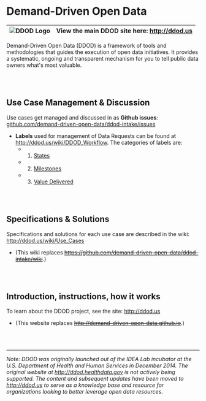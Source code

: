 # Demand-Driven Open Data

|  ![DDOD Logo](/_images/ddod-logo-text-135.png)  | View the main DDOD site here:  http://ddod.us    | 
| ------------- | ------------- |

Demand-Driven Open Data (DDOD) is a framework of tools and methodologies that guides the execution of open data initiatives.  It provides a systematic, ongoing and transparent mechanism for you to tell public data owners what's most valuable.  
  
<br>
<br>
  
## Use Case Management & Discussion
Use cases get managed and discussed in as **Github issues**: [github.com/demand-driven-open-data/ddod-intake/issues](https://github.com/demand-driven-open-data/ddod-intake/issues)
<br>
* **Labels** used for management of Data Requests can be found at http://ddod.us/wiki/DDOD_Workflow.  The categories of labels are:
  - 1. [States](http://ddod.us/wiki/DDOD_Workflow#States)
  - 2. [Milestones](http://ddod.us/wiki/DDOD_Workflow#Milestones)
  - 3. [Value Delivered](http://ddod.us/wiki/DDOD_Workflow#Value_Delivered)
  
<br>
<br>
  
## Specifications & Solutions
Specifications and solutions for each use case are described in the wiki: http://ddod.us/wiki/Use_Cases
* (This wiki replaces ~~https://github.com/demand-driven-open-data/ddod-intake/wiki~~.)
  
<br>
<br>
  
## Introduction, instructions, how it works
To learn about the DDOD project, see the site: http://ddod.us
* (This website replaces ~~http://demand-driven-open-data.github.io~~.)
  
<br>
<br>
  
___
_Note: DDOD was originally launched out of the IDEA Lab incubator at the U.S. Department of Health and Human Services in December 2014.  The original website at http://ddod.healthdata.gov is not actively being supported.  The content and subsequent updates have been moved to http://ddod.us to serve as a knowledge base and resource for organizations looking to better leverage open data resources._
